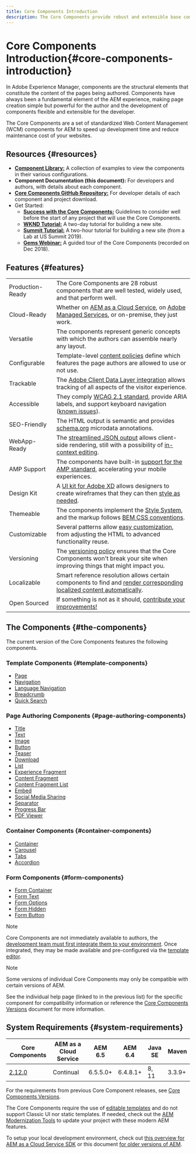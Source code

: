 ```yaml
---
title: Core Components Introduction
description: The Core Components provide robust and extensible base components, built on the latest technology and best practices. 
---
```


# Core Components Introduction{#core-components-introduction}

In Adobe Experience Manager, components are the structural elements that constitute the content of the pages being authored. Components have always been a fundamental element of the AEM experience, making page creation simple but powerful for the author and the development of components flexible and extensible for the developer.

The Core Components are a set of standardized Web Content Management (WCM) components for AEM to speed up development time and reduce maintenance cost of your websites.

## Resources {#resources}

* **[Component Library:](https://www.adobe.com/go/aem_cmp_library)** A collection of examples to view the components in their various configurations.
* **Component Documentation (this document):** For developers and authors, with details about each component.
* **[Core Components GitHub Repository:](https://github.com/adobe/aem-core-wcm-components)** For developer details of each component and project download.
* Get Started:
  * **[Success with the Core Components:](/help/developing/success.md)** Guidelines to consider well before the start of any project that will use the Core Components.
  * **[WKND Tutorial:](https://docs.adobe.com/content/help/en/experience-manager-learn/getting-started-wknd-tutorial-develop/overview.html)** A two-day tutorial for building a new site.
  * **[Summit Tutorial:](https://expleague.azureedge.net/labs/L767/index.html)** A two-hour tutorial for building a new site (from a Lab at US Summit 2019).
  * **[Gems Webinar:](https://helpx.adobe.com/experience-manager/kt/eseminars/gems/AEM-Core-Components.html)** A guided tour of the Core Components (recorded on Dec 2018).

## Features {#features}

|||
|---|---|
|Production-Ready| The Core Components are 28 robust components that are well tested, widely used, and that perform well.|
|Cloud-Ready| Whether on [AEM as a Cloud Service](https://docs.adobe.com/content/help/en/experience-manager-cloud-service/landing/home.html), on [Adobe Managed Services](https://github.com/adobe/aem-project-archetype/tree/master/src/main/archetype/dispatcher.ams), or on-premise, they just work.|
|Versatile| The components represent generic concepts with which the authors can assemble nearly any layout.|
|Configurable| Template-level [content policies](https://docs.adobe.com/content/help/en/experience-manager-cloud-service/implementing/components-templates/templates.html#content-policies) define which features the page authors are allowed to use or not use.|
|Trackable|The [Adobe Client Data Layer integration](/help/developing/data-layer/overview.md) allows tracking of all aspects of the visitor experience.|
|Accessible| They comply [WCAG 2.1 standard](https://www.w3.org/TR/WCAG21/), provide ARIA labels, and support keyboard navigation ([known issues](https://github.com/adobe/aem-core-wcm-components/issues?utf8=✓&q=is%3Aissue+is%3Aopen+accessibility+in%3Atitle)).|
|SEO-Friendly| The HTML output is semantic and provides [schema.org](https://schema.org) microdata annotations.|
|WebApp-Ready| The [streamlined JSON output](https://docs.adobe.com/content/help/en/experience-manager-learn/foundation/development/develop-sling-model-exporter.html) allows client-side rendering, still with a possibility of [in-context editing](https://docs.adobe.com/content/help/en/experience-manager-learn/sites/spa-editor/spa-editor-framework-feature-video-use.html).|
|AMP Support| The components have built-in [support for the AMP standard,](/help/developing/amp.md) accelerating your mobile experiences.|
|Design Kit| A [UI kit for Adobe XD](https://docs.adobe.com/content/help/en/experience-manager-learn/getting-started-wknd-tutorial-develop/assets/overview/AEM_UI-kit_Wireframe.xd) allows designers to create wireframes that they can then [style as needed](https://docs.adobe.com/content/help/en/experience-manager-learn/getting-started-wknd-tutorial-develop/assets/overview/AEM_UI-kit_WKND.xd).|
|Themeable| The components implement the [Style System](https://docs.adobe.com/content/help/en/experience-manager-cloud-service/implementing/components-templates/style-system.html), and the markup follows [BEM CSS conventions](http://getbem.com/).|
|Customizable| Several patterns allow [easy customization](developing/customizing.md), from adjusting the HTML to advanced functionality reuse.|
|Versioning| The [versioning policy](https://github.com/adobe/aem-core-wcm-components/wiki/Versioning-policies) ensures that the Core Components won't break your site when improving things that might impact you.|
|Localizable|Smart reference resolution allows certain components to find and [render corresponding localized content automatically](get-started/localization.md).|
|Open Sourced| If something is not as it should, [contribute your improvements!](https://github.com/adobe/aem-core-wcm-components/blob/master/CONTRIBUTING.md)|

## The Components {#the-components}

The current version of the Core Components features the following components.

### Template Components {#template-components}

* [Page](components/page.md)
* [Navigation](components/navigation.md)
* [Language Navigation](components/language-navigation.md)
* [Breadcrumb](components/breadcrumb.md)
* [Quick Search](components/quick-search.md)

### Page Authoring Components {#page-authoring-components}

* [Title](components/title.md)
* [Text](components/text.md)
* [Image](components/image.md)
* [Button](components/button.md)
* [Teaser](components/teaser.md)
* [Download](components/download.md)
* [List](components/list.md)
* [Experience Fragment](components/experience-fragment.md)
* [Content Fragment](components/content-fragment-component.md)
* [Content Fragment List](components/content-fragment-list.md)
* [Embed](components/embed.md)
* [Social Media Sharing](components/sharing.md)
* [Separator](components/separator.md)
* [Progress Bar](components/progress-bar.md)
* [PDF Viewer](components/pdf-viewer.md)

### Container Components {#container-components}

* [Container](components/container.md)
* [Carousel](components/carousel.md)
* [Tabs](components/tabs.md)
* [Accordion](components/accordion.md)

### Form Components {#form-components}

* [Form Container](components/forms/form-container.md)
* [Form Text](components/forms/form-text.md)
* [Form Options](components/forms/form-options.md)
* [Form Hidden](components/forms/form-hidden.md)
* [Form Button](components/forms/form-button.md)

>[!NOTE]
>
>Core Components are not immediately available to authors, the [development team must first integrate them to your environment](get-started/using.md). Once integrated, they may be made available and pre-configured via the [template editor](https://docs.adobe.com/content/help/en/experience-manager-cloud-service/sites/authoring/features/templates.html).

>[!NOTE]
>
>Some versions of individual Core Components may only be compatible with certain versions of AEM.
>
>See the individual help page (linked to in the previous list) for the specific component for compatibility information or reference the [Core Components Versions](versions.md) document for more information.

## System Requirements {#system-requirements}

|Core Components | AEM as a Cloud Service | AEM 6.5 | AEM 6.4 | Java SE | Maven|
|---------|---------|---------|---------|---------|---------|
|[2.12.0](https://github.com/adobe/aem-core-wcm-components/releases/tag/core.wcm.components.reactor-2.12.0) | Continual | 6.5.5.0+ | 6.4.8.1+ | 8, 11 | 3.3.9+|

For the requirements from previous Core Component releases, see [Core Components Versions](versions.md).

The Core Components require the use of [editable templates](https://docs.adobe.com/content/help/en/experience-manager-learn/sites/page-authoring/template-editor-feature-video-use.html) and do not support Classic UI nor static templates. If needed, check out the [AEM Modernization Tools](https://opensource.adobe.com/aem-modernize-tools/pages/tools.html) to update your project with these modern AEM features.

To setup your local development environment, check out [this overview for AEM as a Cloud Service SDK](https://docs.adobe.com/content/help/en/experience-manager-learn/cloud-service/local-development-environment-set-up/overview.html) or this document [for older versions of AEM](https://docs.adobe.com/content/help/en/experience-manager-learn/foundation/development/set-up-a-local-aem-development-environment.html).
